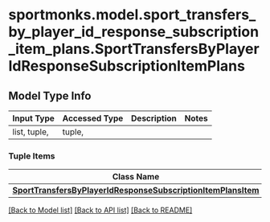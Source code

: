 # sportmonks.model.sport_transfers_by_player_id_response_subscription_item_plans.SportTransfersByPlayerIdResponseSubscriptionItemPlans

## Model Type Info
Input Type | Accessed Type | Description | Notes
------------ | ------------- | ------------- | -------------
list, tuple,  | tuple,  |  | 

### Tuple Items
Class Name | Input Type | Accessed Type | Description | Notes
------------- | ------------- | ------------- | ------------- | -------------
[**SportTransfersByPlayerIdResponseSubscriptionItemPlansItem**](SportTransfersByPlayerIdResponseSubscriptionItemPlansItem.md) | [**SportTransfersByPlayerIdResponseSubscriptionItemPlansItem**](SportTransfersByPlayerIdResponseSubscriptionItemPlansItem.md) | [**SportTransfersByPlayerIdResponseSubscriptionItemPlansItem**](SportTransfersByPlayerIdResponseSubscriptionItemPlansItem.md) |  | 

[[Back to Model list]](../../README.md#documentation-for-models) [[Back to API list]](../../README.md#documentation-for-api-endpoints) [[Back to README]](../../README.md)

